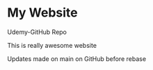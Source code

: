 # My Website
Udemy-GitHub Repo

This is really awesome website

Updates made on main on GitHub before rebase
